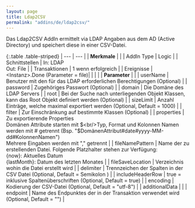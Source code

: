 ```yaml
---
layout: page
title: Ldap2CSV
permalink: "addins/de/ldap2csv/"
---
```



Das Ldap2CSV AddIn ermittelt via LDAP Angaben aus dem AD (Active Directory) und speichert diese in einer CSV-Datei.

{:.table .table-striped}
| --- | --- |
| __Merkmale__ | |
| AddIn Type | Logic |
| Schnittstellen | In: LDAP<br />Out: File |
| Transaktionen | 1 wenn erfolgreich |
| Ereignisse | &lt;Instanz&gt;.Done (Parameter = file)|
| | |
| __Parameter__ | |
| userName | Benutzer mit den für das LDAP erforderlichen Berechtigungen (Optional) |
| password | Zugehöriges Passwort (Optional) |
| domain | Die Domäne des LDAP Servers |
| root | Bei der Suche nach unterliegenden Objekt Klassen, kann das Root Objekt definiert werden (Optional) |
| sizeLimit | Anzahl Einträge, welche maximal exportiert werden (Optional, Default = 1000) |
| filter | Zur Einschränkung auf bestimmte Klassen (Optional) |
| properties | Zu exportierende Properties<br />Domänen Attribute starten mit $<br/>Typ, Format und Kolonnen Namen werden mit # getrennt (Bsp. "$DomänenAttribut#date#yyyy-MM-dd#KolonnenNamen")<br/>Mehrere Eingaben werden mit "," getrennt |
| fileNamePattern | Name der zu erstellenden Datei. Folgende Platzhalter stehen zur Verfügung: <br />{now}: Aktuelles Datum<br />{lastMonth}: Datum des letzten Monates |
| fileSaveLocation | Verzeichnis wohin die Datei erstellt wird |
| delimiter | Trennzeichen der Spalten in der CSV Datei (Optional, Default = Semikolon ) |
| includeHeaderRow | true = inklusive Spaltenüberschriften (Optional, Default = true) |
| encoding | Kodierung der CSV-Datei (Optional, Default = "utf-8") |
| additionalData |  |
| endpoint | Name des Endpunktes der in der Transaktion verwendet wird (Optional, Default = "") |

<!-- 
## Anwendungsbeispiele 

ToDo
-->

